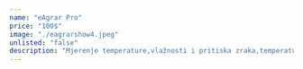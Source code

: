 ```yaml
---
name: "eAgrar Pro"
price: "100$"
image: "./eagrarshow4.jpeg"
unlisted: "false"
description: "Mjerenje temperature,vlažnosti i pritiska zraka,temperature i vlažnosti tla. Real-time podatci na serveru.Autonomija rada do 2 god.Upravljanje navodnjavanjem"
---
```

